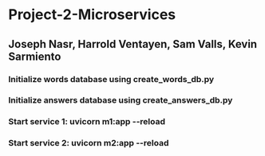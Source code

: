 # Project-2-Microservices
## Joseph Nasr, Harrold Ventayen, Sam Valls, Kevin Sarmiento

### Initialize words database using create_words_db.py
### Initialize answers database using create_answers_db.py
### Start service 1: uvicorn m1:app --reload
### Start service 2: uvicorn m2:app --reload
